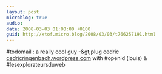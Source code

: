```yaml
---
layout: post
microblog: true
audio: 
date: 2008-03-03 01:00:00 +0100
guid: http://xtof.micro.blog/2008/03/03/t766257191.html
---
```

#todomail : a really cool guy -&amp;gt;plug cedric [cedricringenbach.wordpress.com](http://cedricringenbach.wordpress.com) with #openid (louis)  &amp; #lesexplorateursduweb
